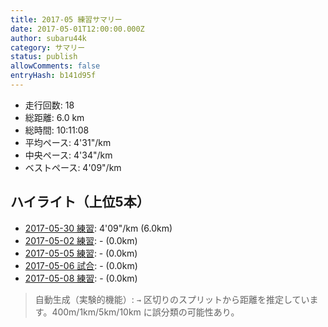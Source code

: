 ```yaml
---
title: 2017-05 練習サマリー
date: 2017-05-01T12:00:00.000Z
author: subaru44k
category: サマリー
status: publish
allowComments: false
entryHash: b141d95f
---
```

- 走行回数: 18
- 総距離: 6.0 km
- 総時間: 10:11:08
- 平均ペース: 4'31"/km
- 中央ペース: 4'34"/km
- ベストペース: 4'09"/km

## ハイライト（上位5本）
- [2017-05-30 練習](/2017-05-30-0b738204905aa206bf354f7a72361a94/): 4'09"/km (6.0km)
- [2017-05-02 練習](/2017-05-02-7418590151a47e792f8fa57f46ee079e/): - (0.0km)
- [2017-05-05 練習](/2017-05-05-68bae30222010e14b0aaab3a7dd0f023/): - (0.0km)
- [2017-05-06 試合](/2017-05-06-06563bb5c1bada04b27af2b7d7c0f469/): - (0.0km)
- [2017-05-08 練習](/2017-05-08-89b4ec5b608b5dc808a134a67ce5bbc4/): - (0.0km)

> 自動生成（実験的機能）: `→` 区切りのスプリットから距離を推定しています。400m/1km/5km/10km に誤分類の可能性あり。
